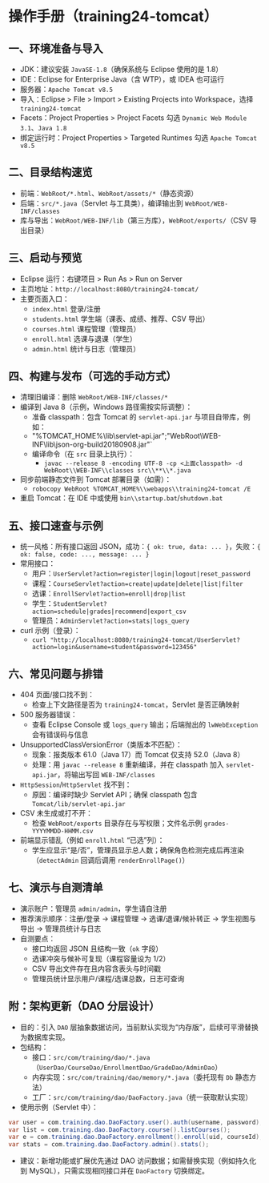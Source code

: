 # 操作手册（training24-tomcat）

## 一、环境准备与导入
- JDK：建议安装 `JavaSE-1.8`（确保系统与 Eclipse 使用的是 1.8）
- IDE：Eclipse for Enterprise Java（含 WTP），或 IDEA 也可运行
- 服务器：`Apache Tomcat v8.5`
- 导入：Eclipse > File > Import > Existing Projects into Workspace，选择 `training24-tomcat`
- Facets：Project Properties > Project Facets 勾选 `Dynamic Web Module 3.1`、`Java 1.8`
- 绑定运行时：Project Properties > Targeted Runtimes 勾选 `Apache Tomcat v8.5`

## 二、目录结构速览
- 前端：`WebRoot/*.html`、`WebRoot/assets/*`（静态资源）
- 后端：`src/*.java`（Servlet 与工具类），编译输出到 `WebRoot/WEB-INF/classes`
- 库与导出：`WebRoot/WEB-INF/lib`（第三方库），`WebRoot/exports/`（CSV 导出目录）

## 三、启动与预览
- Eclipse 运行：右键项目 > Run As > Run on Server
- 主页地址：`http://localhost:8080/training24-tomcat/`
- 主要页面入口：
  - `index.html` 登录/注册
  - `students.html` 学生端（课表、成绩、推荐、CSV 导出）
  - `courses.html` 课程管理（管理员）
  - `enroll.html` 选课与退课（学生）
  - `admin.html` 统计与日志（管理员）

## 四、构建与发布（可选的手动方式）
- 清理旧编译：删除 `WebRoot/WEB-INF/classes/*`
- 编译到 Java 8（示例，Windows 路径需按实际调整）：
  - 准备 classpath：包含 Tomcat 的 `servlet-api.jar` 与项目自带库，例如：
  - "%TOMCAT_HOME%\\lib\\servlet-api.jar";"WebRoot\\WEB-INF\\lib\\json-org-build20180908.jar"`
  - 编译命令（在 `src` 目录上执行）：
    - `javac --release 8 -encoding UTF-8 -cp <上面classpath> -d WebRoot\\WEB-INF\\classes src\\**\\*.java`
- 同步前端静态文件到 Tomcat 部署目录（如需）：
  - `robocopy WebRoot %TOMCAT_HOME%\\webapps\\training24-tomcat /E`
- 重启 Tomcat：在 IDE 中或使用 `bin\\startup.bat`/`shutdown.bat`

## 五、接口速查与示例
- 统一风格：所有接口返回 JSON，成功：`{ ok: true, data: ... }`，失败：`{ ok: false, code: ..., message: ... }`
- 常用接口：
  - 用户：`UserServlet?action=register|login|logout|reset_password`
  - 课程：`CourseServlet?action=create|update|delete|list|filter`
  - 选课：`EnrollServlet?action=enroll|drop|list`
  - 学生：`StudentServlet?action=schedule|grades|recommend|export_csv`
  - 管理员：`AdminServlet?action=stats|logs_query`
- curl 示例（登录）：
  - `curl "http://localhost:8080/training24-tomcat/UserServlet?action=login&username=student&password=123456"`

## 六、常见问题与排错
- 404 页面/接口找不到：
  - 检查上下文路径是否为 `training24-tomcat`，Servlet 是否正确映射
- 500 服务器错误：
  - 查看 Eclipse Console 或 `logs_query` 输出；后端抛出的 `lwWebException` 会有错误码与信息
- UnsupportedClassVersionError（类版本不匹配）：
  - 现象：报类版本 61.0（Java 17）而 Tomcat 仅支持 52.0（Java 8）
  - 处理：用 `javac --release 8` 重新编译，并在 classpath 加入 `servlet-api.jar`，将输出写回 `WEB-INF/classes`
- `HttpSession`/`HttpServlet` 找不到：
  - 原因：编译时缺少 Servlet API；确保 classpath 包含 `Tomcat/lib/servlet-api.jar`
- CSV 未生成或打不开：
  - 检查 `WebRoot/exports` 目录存在与写权限；文件名示例 `grades-YYYYMMDD-HHMM.csv`
- 前端显示错乱（例如 `enroll.html` “已选”列）：
  - 学生应显示“是/否”，管理员显示总人数；确保角色检测完成后再渲染（`detectAdmin` 回调后调用 `renderEnrollPage()`）

## 七、演示与自测清单
- 演示账户：管理员 `admin/admin`，学生请自注册
- 推荐演示顺序：注册/登录 → 课程管理 → 选课/退课/候补转正 → 学生视图与导出 → 管理员统计与日志
- 自测要点：
  - 接口均返回 JSON 且结构一致（`ok` 字段）
  - 选课冲突与候补可复现（课程容量设为 1/2）
  - CSV 导出文件存在且内容含表头与时间戳
  - 管理员统计显示用户/课程/选课总数，日志可查询

## 附：架构更新（DAO 分层设计）
- 目的：引入 `DAO` 层抽象数据访问，当前默认实现为“内存版”，后续可平滑替换为数据库实现。
- 包结构：
  - 接口：`src/com/training/dao/*.java`（`UserDao/CourseDao/EnrollmentDao/GradeDao/AdminDao`）
  - 内存实现：`src/com/training/dao/memory/*.java`（委托现有 `Db` 静态方法）
  - 工厂：`src/com/training/dao/DaoFactory.java`（统一获取默认实现）
- 使用示例（Servlet 中）：
```java
var user = com.training.dao.DaoFactory.user().auth(username, password);
var list = com.training.dao.DaoFactory.course().listCourses();
var e = com.training.dao.DaoFactory.enrollment().enroll(uid, courseId);
var stats = com.training.dao.DaoFactory.admin().stats();
```
- 建议：新增功能或扩展优先通过 DAO 访问数据；如需替换实现（例如持久化到 MySQL），只需实现相同接口并在 `DaoFactory` 切换绑定。